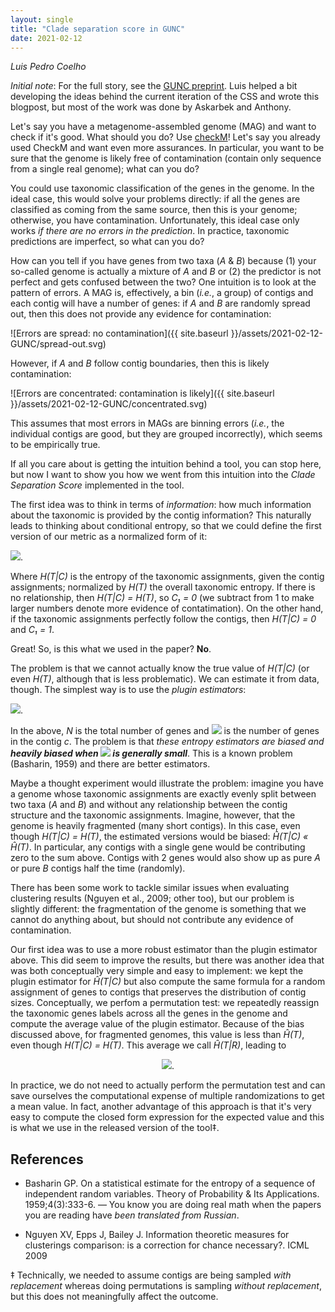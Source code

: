 ```yaml
---
layout: single
title: "Clade separation score in GUNC"
date: 2021-02-12
---
```


_Luis Pedro Coelho_

_Initial note_: For the full story, see the [GUNC
preprint](https://www.biorxiv.org/content/10.1101/2020.12.16.422776v1). Luis
helped a bit developing the ideas behind the current iteration of the CSS and
wrote this blogpost, but most of the work was done by Askarbek and Anthony.

Let's say you have a metagenome-assembled genome (MAG) and want to check if
it's good. What should you do? Use
[checkM](https://ecogenomics.github.io/CheckM/)! Let's say you already used
CheckM and want even more assurances. In particular, you want to be sure that
the genome is likely free of contamination (contain only sequence from a single
real genome); what can you do?

You could use taxonomic classification of the genes in the genome. In the ideal
case, this would solve your problems directly: if all the genes are classified
as coming from the same source, then this is your genome; otherwise, you have
contamination. Unfortunately, this ideal case only works _if there are no
errors in the prediction_. In practice, taxonomic predictions are imperfect, so
what can you do?


How can you tell if you have genes from two taxa (_A_ &amp; _B_) because (1)
your so-called genome is actually a mixture of _A_ and _B_ or (2) the predictor
is not perfect and gets confused between the two? One intuition is to look at
the pattern of errors. A MAG is, effectively, a bin (_i.e._, a group) of
contigs and each contig will have a number of genes: if _A_ and _B_ are
randomly spread out, then this does not provide any evidence for contamination:

![Errors are spread: no contamination]({{ site.baseurl }}/assets/2021-02-12-GUNC/spread-out.svg)


However, if _A_ and _B_ follow contig boundaries, then this is likely
contamination:

![Errors are concentrated: contamination is likely]({{ site.baseurl }}/assets/2021-02-12-GUNC/concentrated.svg)

This assumes that most errors in MAGs are binning errors (_i.e._, the
individual contigs are good, but they are grouped incorrectly), which seems to
be empirically true.

If all you care about is getting the intuition behind a tool, you can stop
here, but now I want to show you how we went from this intuition into the
_Clade Separation Score_ implemented in the tool.

The first idea was to think in terms of _information_: how much information
about the taxonomic is provided by the contig information? This naturally leads
to thinking about conditional entropy, so that we could define the first
version of our metric as a normalized form of it:

<img src="http://latex.codecogs.com/gif.latex?\\C_1 = 1 - \frac{H(T|C)}{H(T)}" />.

Where _H(T|C)_ is the entropy of the taxonomic assignments, given the contig
assignments; normalized by _H(T)_ the overall taxonomic entropy. If there is no
relationship, then _H(T|C) = H(T)_, so _C₁ = 0_ (we subtract from 1 to make
larger numbers denote more evidence of contatimation). On the other hand, if
the taxonomic assignments perfectly follow the contigs, then _H(T|C) = 0_ and
_C₁ = 1_.

Great! So, is this what we used in the paper? **No**.

The problem is that we cannot actually know the true value of _H(T|C)_ (or even
_H(T)_, although that is less problematic). We can estimate it from data,
though. The simplest way is to use the _plugin estimators_:

<img src="http://latex.codecogs.com/gif.latex?\\\hat{H}(T|C) = - \sum_c \sum_t \frac{a_{ct}}{N} \log \frac{a_{ct}}{N_c}" />.

In the above, _N_ is the total number of genes and <img
src="http://latex.codecogs.com/gif.latex?\\N_c" /> is the number of genes in
the contig _c_. The problem is that <em>these entropy estimators are biased and
<strong>heavily biased when <img
src="http://latex.codecogs.com/gif.latex?\\N_c" /> is generally
small</strong></em>. This is a known problem (Basharin, 1959) and there are
better estimators.

Maybe a thought experiment would illustrate the problem: imagine you have a
genome whose taxonomic assignments are exactly evenly split between two taxa
(_A_ and _B_) and without any relationship between the contig structure and the
taxonomic assignments. Imagine, however, that the genome is heavily fragmented
(many short contigs). In this case, even though _H(T|C) = H(T)_, the estimated
versions would be biased: _Ĥ(T|C) « Ĥ(T)_. In particular, any contigs with a
single gene would be contributing zero to the sum above. Contigs with 2 genes
would also show up as pure _A_ or pure _B_ contigs half the time (randomly).

There has been some work to tackle similar issues when evaluating clustering
results (Nguyen et al., 2009; other too), but our problem is slightly
different: the fragmentation of the genome is something that we cannot do
anything about, but should not contribute any evidence of contamination.

Our first idea was to use a more robust estimator than the plugin estimator
above. This did seem to improve the results, but there was another idea that
was both conceptually very simple and easy to implement: we kept the plugin
estimator for _Ĥ(T|C)_ but also compute the same formula for a random
assignment of genes to contigs that preserves the distribution of contig sizes.
Conceptually, we perfom a permutation test: we repeatedly reassign the taxonomic
genes labels across all the genes in the genome and compute the average value
of the plugin estimator. Because of the bias discussed above, for fragmented
genomes, this value is less than _Ĥ(T)_, even though _H(T|C) = H(T)_. This
average we call _Ĥ(T|R)_, leading to 

<div align=center>
<img src="http://latex.codecogs.com/gif.latex?\\C = 1 - \frac{\hat{H}(T|C)}{\hat{H}(T|R)}" />.
</div>

In practice, we do not need to actually perform the permutation test and can
save ourselves the computational expense of multiple randomizations to get a
mean value. In fact, another advantage of this approach is that it's very easy
to compute the closed form expression for the expected value and this is what
we use in the released version of the tool‡.

## References

-  Basharin GP. On a statistical estimate for the entropy of a sequence of
   independent random variables. Theory of Probability & Its Applications.
   1959;4(3):333-6. — You know you are doing real math when the papers you are
   reading have _been translated from Russian_.

- Nguyen XV, Epps J, Bailey J. Information theoretic measures for clusterings
  comparison: is a correction for chance necessary?. ICML 2009

‡ Technically, we needed to assume contigs are being sampled _with replacement_
whereas doing permutations is sampling _without replacement_, but this does not
meaningfully affect the outcome.


